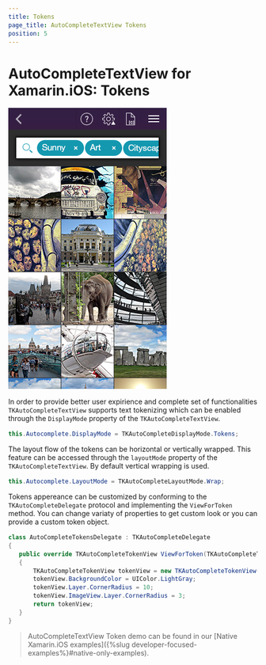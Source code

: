 ```yaml
---
title: Tokens
page_title: AutoCompleteTextView Tokens
position: 5
---
```


# AutoCompleteTextView for Xamarin.iOS: Tokens

<img src="../images/autocomplete-tokens001.png"/>

In order to provide better user expirience and complete set of functionalities <code>TKAutoCompleteTextView</code> supports text tokenizing which can be enabled through the <code>DisplayMode</code> property of the <code>TKAutoCompleteTextView</code>.

 ```C#
this.Autocomplete.DisplayMode = TKAutoCompleteDisplayMode.Tokens;
```

The layout flow of the tokens can be horizontal or vertically wrapped.
This feature can be accessed through the <code>layoutMode</code> property of the <code>TKAutoCompleteTextView</code>. By default vertical wrapping is used.
 
 ```C#
this.Autocomplete.LayoutMode = TKAutoCompleteLayoutMode.Wrap;
```

Tokens appereance can be customized by conforming to the <code>TKAutoCompleteDelegate</code> protocol and implementing the <code>ViewForToken</code> method. You can change variaty of properties to get custom look or you can provide a custom token object.

 ```C#
class AutoCompleteTokensDelegate : TKAutoCompleteDelegate
{
    public override TKAutoCompleteTokenView ViewForToken(TKAutoCompleteTextView autocomplete, TKAutoCompleteToken token)
    {
        TKAutoCompleteTokenView tokenView = new TKAutoCompleteTokenView(token);
        tokenView.BackgroundColor = UIColor.LightGray;
        tokenView.Layer.CornerRadius = 10;
        tokenView.ImageView.Layer.CornerRadius = 3;
        return tokenView;
    }
}
```

> AutoCompleteTextView Token demo can be found in our [Native Xamarin.iOS examples]({%slug developer-focused-examples%}#native-only-examples).
